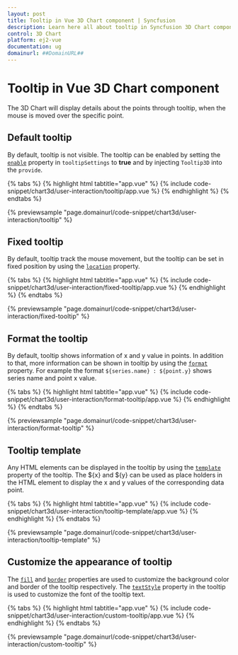 ```yaml
---
layout: post
title: Tooltip in Vue 3D Chart component | Syncfusion
description: Learn here all about tooltip in Syncfusion 3D Chart component of Syncfusion Essential JS 2 and more.
control: 3D Chart
platform: ej2-vue
documentation: ug
domainurl: ##DomainURL##
---
```


# Tooltip in Vue 3D Chart component

<!-- markdownlint-disable MD036 -->

The 3D Chart will display details about the points through tooltip, when the mouse is moved over the specific point.

## Default tooltip

By default, tooltip is not visible. The tooltip can be enabled by setting the [`enable`](https://ej2.syncfusion.com/vue/documentation/api/chart3d/tooltipSettings/#enable) property in `tooltipSettings` to **true** and by injecting `Tooltip3D` into the `provide`.

{% tabs %}
{% highlight html tabtitle="app.vue" %}
{% include code-snippet/chart3d/user-interaction/tooltip/app.vue %}
{% endhighlight %}
{% endtabs %}
        
{% previewsample "page.domainurl/code-snippet/chart3d/user-interaction/tooltip" %}

<!-- markdownlint-disable MD013 -->

## Fixed tooltip

By default, tooltip track the mouse movement, but the tooltip can be set in fixed position by using the [`location`](https://ej2.syncfusion.com/vue/documentation/api/chart3d/tooltipSettings/#location) property.

{% tabs %}
{% highlight html tabtitle="app.vue" %}
{% include code-snippet/chart3d/user-interaction/fixed-tooltip/app.vue %}
{% endhighlight %}
{% endtabs %}
        
{% previewsample "page.domainurl/code-snippet/chart3d/user-interaction/fixed-tooltip" %}

## Format the tooltip

<!-- markdownlint-disable MD013 -->

By default, tooltip shows information of x and y value in points. In addition to that, more information can be shown in tooltip by using the [`format`](https://ej2.syncfusion.com/vue/documentation/api/chart3d/tooltipSettings/#format) property. For example the format `${series.name} : ${point.y}` shows series name and point x value.

{% tabs %}
{% highlight html tabtitle="app.vue" %}
{% include code-snippet/chart3d/user-interaction/format-tooltip/app.vue %}
{% endhighlight %}
{% endtabs %}
        
{% previewsample "page.domainurl/code-snippet/chart3d/user-interaction/format-tooltip" %}

## Tooltip template

Any HTML elements can be displayed in the tooltip by using the [`template`](https://ej2.syncfusion.com/vue/documentation/api/chart3d/tooltipSettings/#template) property of the tooltip. The ${x} and ${y} can be used as place holders in the HTML element to display the x and y values of the corresponding data point.

{% tabs %}
{% highlight html tabtitle="app.vue" %}
{% include code-snippet/chart3d/user-interaction/tooltip-template/app.vue %}
{% endhighlight %}
{% endtabs %}
        
{% previewsample "page.domainurl/code-snippet/chart3d/user-interaction/tooltip-template" %}

## Customize the appearance of tooltip

The [`fill`](https://ej2.syncfusion.com/vue/documentation/api/chart3d/tooltipSettings/#fill) and [`border`](https://ej2.syncfusion.com/vue/documentation/api/chart3d/tooltipSettings/#border) properties are used to customize the background color and border of the tooltip respectively. The [`textStyle`](https://ej2.syncfusion.com/vue/documentation/api/chart3d/tooltipSettings/#textstyle) property in the tooltip is used to customize the font of the tooltip text.

{% tabs %}
{% highlight html tabtitle="app.vue" %}
{% include code-snippet/chart3d/user-interaction/custom-tooltip/app.vue %}
{% endhighlight %}
{% endtabs %}
        
{% previewsample "page.domainurl/code-snippet/chart3d/user-interaction/custom-tooltip" %}